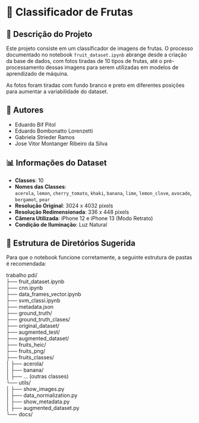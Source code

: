 # 🍎 Classificador de Frutas

## 📝 Descrição do Projeto

Este projeto consiste em um classificador de imagens de frutas. O processo documentado no notebook `fruit_dataset.ipynb` abrange desde a criação da base de dados, com fotos tiradas de 10 tipos de frutas, até o pré-processamento dessas imagens para serem utilizadas em modelos de aprendizado de máquina.

As fotos foram tiradas com fundo branco e preto em diferentes posições para aumentar a variabilidade do dataset.

## 👥 Autores

- Eduardo Bif Pitol  
- Eduardo Bombonatto Lorenzetti  
- Gabriela Strieder Ramos  
- Jose Vitor Montanger Ribeiro da Silva  

## 📊 Informações do Dataset

- **Classes**: 10  
- **Nomes das Classes**:  
  `acerola`, `lemon`, `cherry_tomato`, `khaki`, `banana`, `lime`, `lemon_clove`, `avocado`, `bergamot`, `pear`  
- **Resolução Original**: 3024 x 4032 pixels  
- **Resolução Redimensionada**: 336 x 448 pixels  
- **Câmera Utilizada**: iPhone 12 e iPhone 13 (Modo Retrato)  
- **Condição de Iluminação**: Luz Natural  

## 📁 Estrutura de Diretórios Sugerida

Para que o notebook funcione corretamente, a seguinte estrutura de pastas é recomendada:

trabalho pdi/<br>
├── fruit_dataset.ipynb<br>
├── cnn.ipynb<br>
├── data_frames_vector.ipynb<br>
├── svm_classi.ipynb<br>
├── metadata.json<br>
├── ground_truth/<br>
├── ground_truth_clases/<br>
├── original_dataset/<br>
├── augmented_test/<br>
├── augmented_dataset/<br>
├── fruits_heic/<br>
├── fruits_png/<br>
├── fruits_classes/<br>
│ ├── acerola/<br>
│ ├── banana/<br>
│ ├── ... (outras classes)<br>
└── utils/<br>
│ ├── show_images.py<br>
│ ├── data_normalization.py<br>
│ ├── show_metadata.py<br>
│ ├── augmented_dataset.py<br>
└── docs/<br>